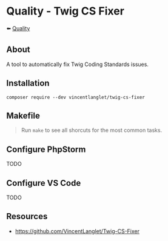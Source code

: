 # Quality - Twig CS Fixer

⬅️ [Quality](../quality.md)

## About

A tool to automatically fix Twig Coding Standards issues.

## Installation

```
composer require --dev vincentlanglet/twig-cs-fixer
```

## Makefile

> Run `make` to see all shorcuts for the most common tasks.

## Configure PhpStorm

TODO

## Configure VS Code

TODO

## Resources

- https://github.com/VincentLanglet/Twig-CS-Fixer